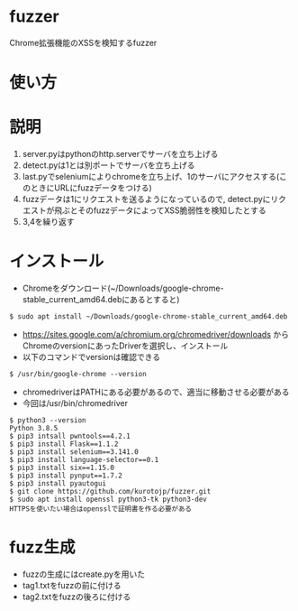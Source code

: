 # fuzzer
Chrome拡張機能のXSSを検知するfuzzer

# 使い方


# 説明
1. server.pyはpythonのhttp.serverでサーバを立ち上げる
1. detect.pyは1とは別ポートでサーバを立ち上げる
1. last.pyでseleniumによりchromeを立ち上げ、1のサーバにアクセスする(このときにURLにfuzzデータをつける)
1. fuzzデータは1にリクエストを送るようになっているので, detect.pyにリクエストが飛ぶとそのfuzzデータによってXSS脆弱性を検知したとする
1. 3,4を繰り返す


# インストール
* Chromeをダウンロード(~/Downloads/google-chrome-stable_current_amd64.debにあるとすると)
```
$ sudo apt install ~/Downloads/google-chrome-stable_current_amd64.deb
```
* https://sites.google.com/a/chromium.org/chromedriver/downloads からChromeのversionにあったDriverを選択し、インストール
* 以下のコマンドでversionは確認できる
```
$ /usr/bin/google-chrome --version
```
* chromedriverはPATHにある必要があるので、適当に移動させる必要がある
* 今回は/usr/bin/chromedriver

```
$ python3 --version
Python 3.8.5
$ pip3 intsall pwntools==4.2.1
$ pip3 install Flask==1.1.2
$ pip3 install selenium==3.141.0
$ pip3 install language-selector==0.1
$ pip3 install six==1.15.0
$ pip3 install pynput==1.7.2
$ pip3 install pyautogui
$ git clone https://github.com/kurotojp/fuzzer.git
$ sudo apt install openssl python3-tk python3-dev
HTTPSを使いたい場合はopensslで証明書を作る必要がある
```

# fuzz生成
* fuzzの生成にはcreate.pyを用いた
* tag1.txtをfuzzの前に付ける
* tag2.txtをfuzzの後ろに付ける


